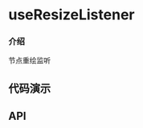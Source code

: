 # useResizeListener

### 介绍 
节点重绘监听

## 代码演示
<CodeExample>
  <template #default>   

  ### 基础用法

  @[code{7-15} vue:no-line-numbers](../../\.vuepress/components/use-resize-listener.vue)

  </template>
</CodeExample>

## API

<CodeExample>
  <template #default>   

  ### 参数

  | 参数   | 说明           | 类型                                         |
  | ------ | -------------- | -------------------------------------------- |
  | target | 监听重绘的元素 | `HTMLElement \| Ref<HTMLElement \| undefined> \| (() => HTMLElement \| null)`  |
  | cb | 重绘时触发的回调 | `():void`  |

  </template>
</CodeExample>